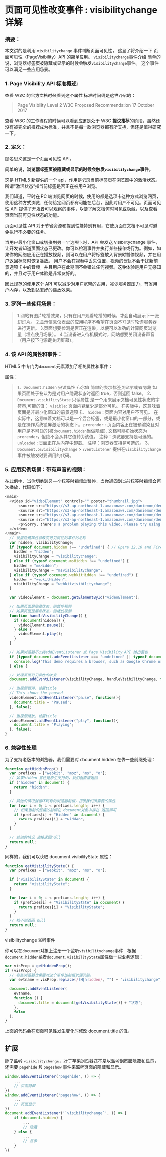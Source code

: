 # 页面可见性改变事件 : visibilitychange 详解

### 摘要：

本文讲的是利用 `visibilitychange` 事件判断页面可见性， 这里了将介绍一下 页面可见性（PageVisibility）API 的简单应用。 `visibilitychange`事件介绍 简单的说，浏览器标签页被隐藏或显示的时候会触发`visibilitychange`事件。 这个事件可以满足一些应用场景。

### 1. Page Visibility API 标准概述:

查看 W3C 的官方文档时候看到这个属性 标准时间线是这样介绍的：

> Page Visibility Level 2
> W3C Proposed Recommendation 17 October 2017

查看 W3C 的工作流程的时候可以看到应该是处于 W3C **提议推荐**的阶段，虽然还没有被完全的推荐成为标准，并且不是每一款浏览器都有所支持，但还是值得研究一下。

### 2. 定义：

顾名思义这是一个页面可见性 API。

简单的说，**浏览器标签页被隐藏或显示的时候会触发`visibilitychange`事件。**

这是 HTML5 新提供的一个 api，作用是记录当前标签页在浏览器中的激活状态。
所谓“激活状态”指当前标签是否正在被用户浏览。

我们知道，平时在 PC 端浏览网页的时候，使用的都是选项卡这种方式浏览网页，使用这种方式浏览，任何给定网页都有可能在后台，因此对用户不可见。页面可见性 API 提供了开发者可以观察的事件，以便了解文档何时可见或隐藏，以及查看页面当前可见性状态的功能。

页面可见性 API 对于节省资源和提到性能特别有用，它使页面在文档不可见时避免执行不必要的任务。

当用户最小化窗口或切换到另一个选项卡时，API 会发送 visibilitychange 事件，让开发者知道页面状态已更改。你可以检测事件并执行某些操作或行为。例如，如果你的网络应用正在播放视频，则可以在用户将标签放入背景时暂停视频，并在用户返回标签时恢复播放。 用户不会在视频中丢失位置，视频的音轨不会干扰新前景选项卡中的音频，并且用户在此期间不会错过任何视频。这种体验是用户无感知的，并且对于用户体验是非常友好的。

因此规范的使用这个 API 可以减少对用户宽带的占用，减少服务器压力，节省用户内存，以及到达更好的播放效果。

### 3. 罗列一些使用场景：

> 1.网站有图片轮播效果，只有在用户观看轮播的时候，才会自动展示下一张幻灯片。 2.显示信息仪表盘的应用程序不希望在页面不可见时轮询服务器进行更新。 3.页面想要检测是否正在渲染，以便可以准确的计算网页浏览量（埋点使用场景）。 4.当设备进入待机模式时，网站想要关闭设备声音（用户按下电源键关闭屏幕）。

### 4. 该 API 的属性和事件：

HTML5 中专门为`document`元素添加了相关属性和事件：

属性：

> 1、`Document.hidden` 只读属性 布尔值 简单的表示标签页显示或者隐藏
> 如果页面处于被认为是对用户隐藏状态时返回 true，否则返回 false。
> 2、`Document.visibilityState` 只读属性
> 是一个用来展示文档可见性状态的字符串,可能的值：
> `visible`: 页面内容至少是部分可见。 在实际中，这意味着页面是非最小化窗口的前景选项卡。
> `hidden` : 页面内容对用户不可见。 在实际中，这意味着文档可以是一个后台标签，或是最小化窗口的一部分，或是在操作系统锁屏激活的状态下。
> `prerender` : 页面内容正在被预渲染且对用户是不可见的(被`document.hidden`当做隐藏). 文档可能初始状态为`prerender`，但绝不会从其它值转为该值。 注释：浏览器支持是可选的。
> `unloaded` : 页面正在从内存中卸载。 注释：浏览器支持是可选的。
> 3、`Document.onvisibilitychange` > `EventListener` 提供在`visibilitychange` 事件被触发时要调用的代码。

### 5. 应用实例场景：带有声音的视频：

在此例中，当你切换到另一个标签时视频会暂停，当你返回到当前标签时视频会再次播放，代码如下：

```js
<main>
  <video id="videoElement" controls="" poster="thumbnail.jpg">
      <source src="https://s3-ap-northeast-1.amazonaws.com/daniemon/demos/The%2BVillage-Mobile.mp4" type="video/mp4" media="all and (max-width:680px)">
      <source src="https://s3-ap-northeast-1.amazonaws.com/daniemon/demos/The%2BVillage-Mobile.webm" type="video/webm" media="all and (max-width:680px)">
      <source src="https://s3-ap-northeast-1.amazonaws.com/daniemon/demos/The%2BVillage-SD.mp4" type="video/mp4">
      <source src="https://s3-ap-northeast-1.amazonaws.com/daniemon/demos/The%2BVillage-SD.webm" type="video/webm">
      <p>Sorry, there's a problem playing this video. Please try using a different browser.</p>
  </video>
</main>
  // 设置隐藏属性和改变可见属性的事件的名称
  var hidden, visibilityChange;
  if (typeof document.hidden !== "undefined") { // Opera 12.10 and Firefox 18 and later support
    hidden = "hidden";
    visibilityChange = "visibilitychange";
  } else if (typeof document.msHidden !== "undefined") {
    hidden = "msHidden";
    visibilityChange = "msvisibilitychange";
  } else if (typeof document.webkitHidden !== "undefined") {
    hidden = "webkitHidden";
    visibilityChange = "webkitvisibilitychange";
  }

  var videoElement = document.getElementById("videoElement");

  // 如果页面是隐藏状态，则暂停视频
  // 如果页面是展示状态，则播放视频
  function handleVisibilityChange() {
    if (document[hidden]) {
      videoElement.pause();
    } else {
      videoElement.play();
    }
  }

  // 如果浏览器不支持addEventListener 或 Page Visibility API 给出警告
  if (typeof document.addEventListener === "undefined" || typeof document[hidden] === "undefined") {
    console.log("This demo requires a browser, such as Google Chrome or Firefox, that supports the Page Visibility API.");
  } else {

  // 处理页面可见属性的改变
  document.addEventListener(visibilityChange, handleVisibilityChange, false);

  // 当视频暂停，设置title
  // This shows the paused
  videoElement.addEventListener("pause", function(){
    document.title = 'Paused';
  }, false);

  // 当视频播放，设置title
  videoElement.addEventListener("play", function(){
    document.title = 'Playing';
  }, false);
}
```

### 6. 兼容性处理

为了支持老版本的浏览器，我们需要对 document.hidden 在做一些前缀处理：

```javascript
function getHiddenProp() {
  var prefixes = ["webkit", "moz", "ms", "o"];
  // 如果hidden 属性是原生支持的，我们就直接返回
  if ("hidden" in document) {
    return "hidden";
  }

  // 其他的情况就循环现有的浏览器前缀，拼接我们所需要的属性
  for (var i = 0; i < prefixes.length; i++) {
    // 如果当前的拼接的前缀在 document对象中存在 返回即可
    if (prefixes[i] + "Hidden" in document) {
      return prefixes[i] + "Hidden";
    }
  }

  // 其他的情况 直接返回null
  return null;
}
```

同样的，我们可以获取 document.visibilityState 属性：

```js
function getVisibilityState() {
  var prefixes = ["webkit", "moz", "ms", "o"];

  if ("visibilityState" in document) {
    return "visibilityState";
  }

  for (var i = 0; i < prefixes.length; i++) {
    if (prefixes[i] + "VisibilityState" in document) {
      return prefixes[i] + "VisibilityState";
    }
  }
  // 找不到返回 null
  return null;
}
```

visibilitychange 监听事件

你可以在`document`对象上注册一个监听`visibilitychange`事件，根据`document.hidden`或者`document.visibilityState`属性做一些业务逻辑：

```js
var visProp = getHiddenProp();
if (visProp) {
  // 有些浏览器也需要对这个事件加前缀以便识别。
  var evtname = visProp.replace(/[H|h]idden/, "") + "visibilitychange";

  document.addEventListener(
    evtname,
    function () {
      document.title = document[getVisibilityState()] + "状态";
    },
    false
  );
}
```

上面的代码会在页面可见性发生变化时修改 document.title 的值。

## 扩展

除了监听 `visibilitychange`，对于苹果浏览器还不足以监听到页面隐藏和显示，还需要 `pagehide` 和 `pageshow` 事件来监听页面的隐藏和显示。

```js
window.addEventListener('pagehide', () => {
    ...
    // 页面隐藏
})
window.addEventListener('pageshow', () => {
    ...
    // 页面显示
})
document.addEventListener('`visibilitychange`', () => {
    if (document.hidden) {
        ...
        // 隐藏
    } else {
        ...
        // 显示
    }
})
```
